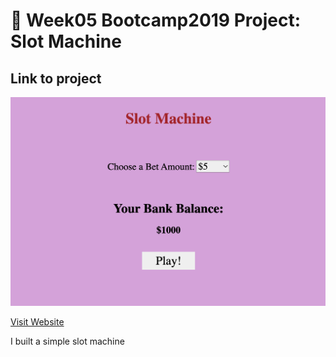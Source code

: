 # 🎰 Week05 Bootcamp2019 Project: Slot Machine


## Link to project 

<a href="https://slotmachinee.netlify.app" rel="nofollow"><img src="images/slotMachine.png" alt=""></a>

<a href="https://slotmachinee.netlify.app" rel="nofollow">Visit Website</a>


I built a simple slot machine 


